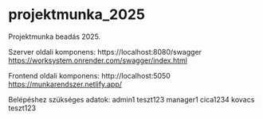 # projektmunka_2025
Projektmunka beadás 2025.

Szerver oldali komponens: 
https://localhost:8080/swagger
https://worksystem.onrender.com/swagger/index.html

Frontend oldali komponens: 
http://localhost:5050
https://munkarendszer.netlify.app/

Belépéshez szükséges adatok: 
admin1 teszt123
manager1 cica1234
kovacs teszt123
